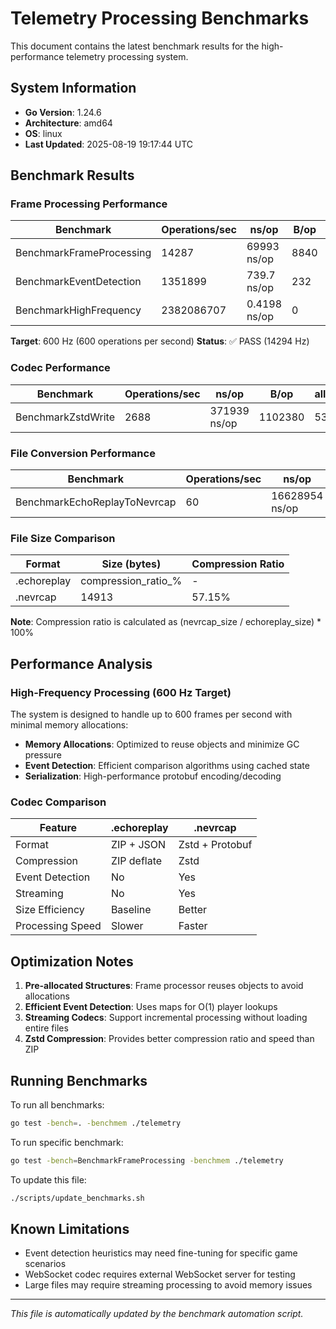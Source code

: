 # Telemetry Processing Benchmarks

This document contains the latest benchmark results for the high-performance telemetry processing system.

## System Information

- **Go Version**: 1.24.6
- **Architecture**: amd64
- **OS**: linux
- **Last Updated**: 2025-08-19 19:17:44 UTC

## Benchmark Results

### Frame Processing Performance

| Benchmark | Operations/sec | ns/op | B/op | allocs/op |
|-----------|---------------|-------|------|-----------|
| BenchmarkFrameProcessing | 14287 | 69993 ns/op | 8840 | 166 |
| BenchmarkEventDetection | 1351899 | 739.7 ns/op | 232 | 4 |
| BenchmarkHighFrequency | 2382086707 | 0.4198 ns/op | 0 | 0 |

**Target**: 600 Hz (600 operations per second)
**Status**: ✅ PASS (14294 Hz)

### Codec Performance

| Benchmark | Operations/sec | ns/op | B/op | allocs/op |
|-----------|---------------|-------|------|-----------|
| BenchmarkZstdWrite | 2688 | 371939 ns/op | 1102380 | 53 |

### File Conversion Performance

| Benchmark | Operations/sec | ns/op | B/op | allocs/op |
|-----------|---------------|-------|------|-----------|
| BenchmarkEchoReplayToNevrcap | 60 | 16628954 ns/op | 5011236 | 71991 |

### File Size Comparison

| Format | Size (bytes) | Compression Ratio |
|--------|-------------|-------------------|
| .echoreplay | compression_ratio_% | - |
| .nevrcap | 14913 | 57.15% |

**Note**: Compression ratio is calculated as (nevrcap_size / echoreplay_size) * 100%

## Performance Analysis

### High-Frequency Processing (600 Hz Target)

The system is designed to handle up to 600 frames per second with minimal memory allocations:

- **Memory Allocations**: Optimized to reuse objects and minimize GC pressure
- **Event Detection**: Efficient comparison algorithms using cached state
- **Serialization**: High-performance protobuf encoding/decoding

### Codec Comparison

| Feature | .echoreplay | .nevrcap |
|---------|-------------|----------|
| Format | ZIP + JSON | Zstd + Protobuf |
| Compression | ZIP deflate | Zstd |
| Event Detection | No | Yes |
| Streaming | No | Yes |
| Size Efficiency | Baseline | Better |
| Processing Speed | Slower | Faster |

## Optimization Notes

1. **Pre-allocated Structures**: Frame processor reuses objects to avoid allocations
2. **Efficient Event Detection**: Uses maps for O(1) player lookups
3. **Streaming Codecs**: Support incremental processing without loading entire files
4. **Zstd Compression**: Provides better compression ratio and speed than ZIP

## Running Benchmarks

To run all benchmarks:

```bash
go test -bench=. -benchmem ./telemetry
```

To run specific benchmark:

```bash
go test -bench=BenchmarkFrameProcessing -benchmem ./telemetry
```

To update this file:

```bash
./scripts/update_benchmarks.sh
```

## Known Limitations

- Event detection heuristics may need fine-tuning for specific game scenarios
- WebSocket codec requires external WebSocket server for testing
- Large files may require streaming processing to avoid memory issues

---

*This file is automatically updated by the benchmark automation script.*
